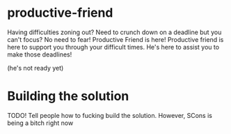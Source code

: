 # productive-friend
Having difficulties zoning out? Need to crunch down on a deadline but you can't focus? No need to fear! Productive Friend is here!
Productive friend is here to support you through your difficult times. He's here to assist you to make those deadlines!

(he's not ready yet)




# Building the solution
TODO!
Tell people how to fucking build the solution. However, SCons is being a bitch right now
